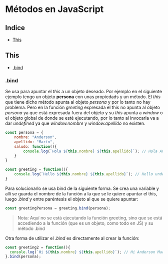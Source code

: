# Métodos en JavaScript

## Indice

- [This](#this)

## This

- [.bind](#bind)

### .bind

Se usa para apuntar el _this_ a un objeto deseado. Por ejemplo en el siguiente ejemplo tengo un objeto **persona** con unas propiedads y un método. El _this_ que tiene dicho método apunta al objeto _persona_ y por lo tanto no hay problema. Pero en la función _greeting_ expresada el this no apunta al objeto _persona_ ya que está expresada fuera del objeto y su _this_ apunta a _window_ o el objeto global de donde se esté ejecutando, por lo tanto al invocarla va a dar _undefined_ ya que _window.nombre_ y _window.apellido_ no existen.

```js
const persona = {
    nombre: "Anderson",
    apellido: "Marín",
    saludo: function(){
        console.log(`Hola ${this.nombre} ${this.apellido}`); // Hola Anderson Marín
    }
}

const greeting = function(){
    console.log(`Hello ${this.nombre} ${this.apellido}`); // Hello undefined undefined
}
``` 

Para solucionarlo se usa bind de la siguiente forma. Se crea una variable y allí se guarda el nombre de la función a la que se le quiere apuntar el this, luego _.bind_ y entre paréntesis el objeto al que se quiere apuntar:

```js
const greetingPersona = greeting.bind(persona);
```

>Nota: Aquí no se está ejecutando la función greeting, sino que se está accediendo a la función (que es un objeto, como todo en JS) y su método .bind

Otra forma de utilizar el _.bind_ es directamente al crear la función:

```js
const greeting2 = function(){
  console.log(`Hi ${this.nombre} ${this.apellido}`); // Hi Anderson Marín
}.bind(persona);
```
